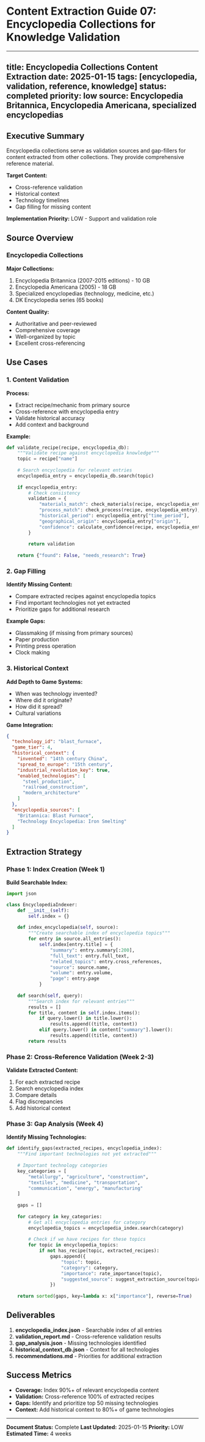 # Content Extraction Guide 07: Encyclopedia Collections for Knowledge Validation

---
title: Encyclopedia Collections Content Extraction
date: 2025-01-15
tags: [encyclopedia, validation, reference, knowledge]
status: completed
priority: low
source: Encyclopedia Britannica, Encyclopedia Americana, specialized encyclopedias
---

## Executive Summary

Encyclopedia collections serve as validation sources and gap-fillers for content extracted from other collections. They provide comprehensive reference material.

**Target Content:**
- Cross-reference validation
- Historical context
- Technology timelines
- Gap filling for missing content

**Implementation Priority:** LOW - Support and validation role

## Source Overview

### Encyclopedia Collections

**Major Collections:**
1. Encyclopedia Britannica (2007-2015 editions) - 10 GB
2. Encyclopedia Americana (2005) - 18 GB
3. Specialized encyclopedias (technology, medicine, etc.)
4. DK Encyclopedia series (65 books)

**Content Quality:**
- Authoritative and peer-reviewed
- Comprehensive coverage
- Well-organized by topic
- Excellent cross-referencing

## Use Cases

### 1. Content Validation

**Process:**
- Extract recipe/mechanic from primary source
- Cross-reference with encyclopedia entry
- Validate historical accuracy
- Add context and background

**Example:**
```python
def validate_recipe(recipe, encyclopedia_db):
    """Validate recipe against encyclopedia knowledge"""
    topic = recipe["name"]
    
    # Search encyclopedia for relevant entries
    encyclopedia_entry = encyclopedia_db.search(topic)
    
    if encyclopedia_entry:
        # Check consistency
        validation = {
            "materials_match": check_materials(recipe, encyclopedia_entry),
            "process_match": check_process(recipe, encyclopedia_entry),
            "historical_period": encyclopedia_entry["time_period"],
            "geographical_origin": encyclopedia_entry["origin"],
            "confidence": calculate_confidence(recipe, encyclopedia_entry)
        }
        
        return validation
    
    return {"found": False, "needs_research": True}
```

### 2. Gap Filling

**Identify Missing Content:**
- Compare extracted recipes against encyclopedia topics
- Find important technologies not yet extracted
- Prioritize gaps for additional research

**Example Gaps:**
- Glassmaking (if missing from primary sources)
- Paper production
- Printing press operation
- Clock making

### 3. Historical Context

**Add Depth to Game Systems:**
- When was technology invented?
- Where did it originate?
- How did it spread?
- Cultural variations

**Game Integration:**
```json
{
  "technology_id": "blast_furnace",
  "game_tier": 4,
  "historical_context": {
    "invented": "14th century China",
    "spread_to_europe": "15th century",
    "industrial_revolution_key": true,
    "enabled_technologies": [
      "steel_production",
      "railroad_construction",
      "modern_architecture"
    ]
  },
  "encyclopedia_sources": [
    "Britannica: Blast Furnace",
    "Technology Encyclopedia: Iron Smelting"
  ]
}
```

## Extraction Strategy

### Phase 1: Index Creation (Week 1)

**Build Searchable Index:**
```python
import json

class EncyclopediaIndexer:
    def __init__(self):
        self.index = {}
    
    def index_encyclopedia(self, source):
        """Create searchable index of encyclopedia topics"""
        for entry in source.all_entries():
            self.index[entry.title] = {
                "summary": entry.summary[:200],
                "full_text": entry.full_text,
                "related_topics": entry.cross_references,
                "source": source.name,
                "volume": entry.volume,
                "page": entry.page
            }
    
    def search(self, query):
        """Search index for relevant entries"""
        results = []
        for title, content in self.index.items():
            if query.lower() in title.lower():
                results.append((title, content))
            elif query.lower() in content["summary"].lower():
                results.append((title, content))
        return results
```

### Phase 2: Cross-Reference Validation (Week 2-3)

**Validate Extracted Content:**
1. For each extracted recipe
2. Search encyclopedia index
3. Compare details
4. Flag discrepancies
5. Add historical context

### Phase 3: Gap Analysis (Week 4)

**Identify Missing Technologies:**
```python
def identify_gaps(extracted_recipes, encyclopedia_index):
    """Find important technologies not yet extracted"""
    
    # Important technology categories
    key_categories = [
        "metallurgy", "agriculture", "construction",
        "textiles", "medicine", "transportation",
        "communication", "energy", "manufacturing"
    ]
    
    gaps = []
    
    for category in key_categories:
        # Get all encyclopedia entries for category
        encyclopedia_topics = encyclopedia_index.search(category)
        
        # Check if we have recipes for these topics
        for topic in encyclopedia_topics:
            if not has_recipe(topic, extracted_recipes):
                gaps.append({
                    "topic": topic,
                    "category": category,
                    "importance": rate_importance(topic),
                    "suggested_source": suggest_extraction_source(topic)
                })
    
    return sorted(gaps, key=lambda x: x["importance"], reverse=True)
```

## Deliverables

1. **encyclopedia_index.json** - Searchable index of all entries
2. **validation_report.md** - Cross-reference validation results
3. **gap_analysis.json** - Missing technologies identified
4. **historical_context_db.json** - Context for all technologies
5. **recommendations.md** - Priorities for additional extraction

## Success Metrics

- **Coverage:** Index 90%+ of relevant encyclopedia content
- **Validation:** Cross-reference 100% of extracted recipes
- **Gaps:** Identify and prioritize top 50 missing technologies
- **Context:** Add historical context to 80%+ of game technologies

---

**Document Status:** Complete
**Last Updated:** 2025-01-15
**Priority:** LOW
**Estimated Time:** 4 weeks
